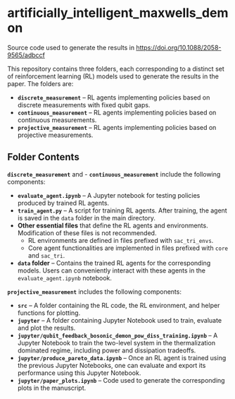 # artificially_intelligent_maxwells_demon

Source code used to generate the results in https://doi.org/10.1088/2058-9565/adbccf

This repository contains three folders, each corresponding to a distinct set of reinforcement learning (RL) models used to generate the results in the paper. The folders are:

- **`discrete_measurement`** – RL agents implementing policies based on discrete measurements with fixed qubit gaps.  
- **`continuous_measurement`** – RL agents implementing policies based on continuous measurements.  
- **`projective_measurement`** – RL agents implementing policies based on projective measurements.  

## Folder Contents

**`discrete_measurement`** and - **`continuous_measurement`** include the following components:

- **`evaluate_agent.ipynb`** – A Jupyter notebook for testing policies produced by trained RL agents.  
- **`train_agent.py`** – A script for training RL agents. After training, the agent is saved in the `data` folder in the main directory.
- **Other essential files** that define the RL agents and environments. Modification of these files is not recommended.  
  - RL environments are defined in files prefixed with `sac_tri_envs`.  
  - Core agent functionalities are implemented in files prefixed with `core` and `sac_tri`.  
- **`data` folder** – Contains the trained RL agents for the corresponding models. Users can conveniently interact with these agents in the `evaluate_agent.ipynb` notebook.

**`projective_measurement`** includes the following components:

- **`src`** – A folder containing the RL code, the RL environment, and helper functions for plotting.
- **`jupyter`** – A folder containing Jupyter Notebook used to train, evaluate and plot the results.
- **`jupyter/qubit_feedback_bosonic_demon_pow_diss_training.ipynb`** – A Jupyter Notebook to train the two-level system in the thermalization dominated regime, including power and dissipation tradeoffs.
- **`jupyter/produce_pareto_data.ipynb`** – Once an RL agent is trained using the previous Jupyter Notebooks, one can evaluate and export its performance using this Jupyter Notebook.
- **`jupyter/paper_plots.ipynb`** – Code used to generate the corresponding plots in the manuscript.
